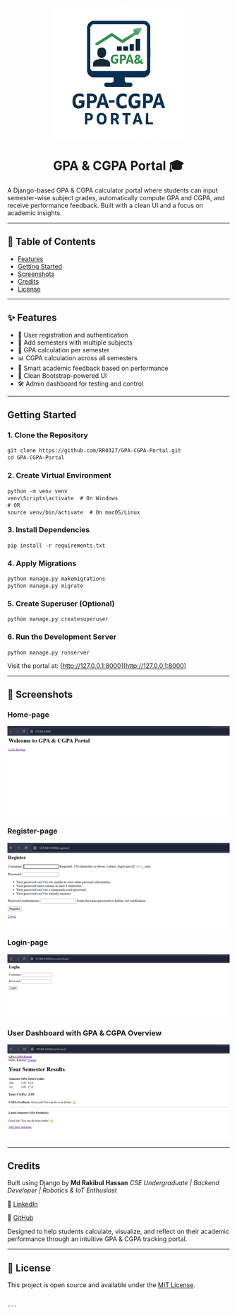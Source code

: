 <p align="center">
  <img src="CPA_GPA_Portal.png" width="300" alt="CPA_GPA_Portal">
</p>

<h1 align="center">GPA & CGPA Portal 🎓</h1>

A Django-based GPA & CGPA calculator portal where students can input semester-wise subject grades, automatically compute GPA and CGPA, and receive performance feedback. Built with a clean UI and a focus on academic insights.

---

## 📑 Table of Contents

- [Features](#-features)
- [Getting Started](#-getting-started)
- [Screenshots](#-screenshots)
- [Credits](#-credits)
- [License](#-license)

---

## ✨ Features

- 🔐 User registration and authentication
- 📝 Add semesters with multiple subjects
- 🧮 GPA calculation per semester
- 📊 CGPA calculation across all semesters
- 💬 Smart academic feedback based on performance
- 🎨 Clean Bootstrap-powered UI
- 🛠 Admin dashboard for testing and control

---

## Getting Started

### 1. Clone the Repository

```
git clone https://github.com/RR0327/GPA-CGPA-Portal.git
cd GPA-CGPA-Portal
```

### 2. Create Virtual Environment

````
python -m venv venv
venv\Scripts\activate  # On Windows
# OR
source venv/bin/activate  # On macOS/Linux
````

### 3. Install Dependencies

```
pip install -r requirements.txt
```

### 4. Apply Migrations

```
python manage.py makemigrations
python manage.py migrate
```

### 5. Create Superuser (Optional)

```
python manage.py createsuperuser
```

### 6. Run the Development Server

```
python manage.py runserver
```

Visit the portal at: [http://127.0.0.1:8000](http://127.0.0.1:8000)

---

## 📸 Screenshots

### Home-page
![Home-page](images/home-page.png)

### Register-page
![Register-page](images/register-page.png)

### Login-page
![Login-page](images/Login-page.png)

### User Dashboard with GPA & CGPA Overview
![Dashboard](images/Dashboard-with-Database.png)

---

## Credits

Built using Django by **Md Rakibul Hassan**
*CSE Undergraduate | Backend Developer | Robotics & IoT Enthusiast*

🔗 [LinkedIn](https://www.linkedin.com/in/md-rakibul-hassan-507b00308)

🐙 [GitHub](https://github.com/RR0327)

Designed to help students calculate, visualize, and reflect on their academic performance through an intuitive GPA & CGPA tracking portal.

---

## 📄 License

This project is open source and available under the [MIT License](LICENSE).

````

---
